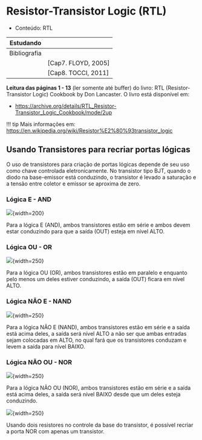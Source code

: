 # Resistor-Transistor Logic (RTL)

- Conteúdo: RTL

| Estudando    |                     |
| ------------ | ------------------- |
| Bibliografia |                     |
|              | [Cap7. FLOYD, 2005] |
|              | [Cap8. TOCCI, 2011] |

**Leitura das páginas 1 - 13** (ler somente até buffer) do livro: RTL (Resistor-Transistor Logic) Cookbook by Don Lancaster. O livro está disponível em:

- https://archive.org/details/RTL_Resistor-Transistor_Logic_Cookbook/mode/2up

<!--
<iframe src="https://archive.org/embed/RTL_Resistor-Transistor_Logic_Cookbook" width="1120" height="768" frameborder="0" webkitallowfullscreen="true" mozallowfullscreen="true" allowfullscreen></iframe>
-->

!!! tip
Mais informações em: https://en.wikipedia.org/wiki/Resistor%E2%80%93transistor_logic

## Usando Transistores para recriar portas lógicas

O uso de transistores para criação de portas lógicas depende de seu uso como chave controlada eletronicamente. No transistor tipo BJT, quando o diodo na base-emissor está conduzindo, o transistor é levado a saturação e a tensão entre coletor e emissor se aproxima de zero.

### Lógica E - AND

![](./figs/RTL-Transistor-AND.png){width=200}

Para a lógica E (AND), ambos transistores estão em série e ambos devem estar conduzindo para que a saída (OUT) esteja em nível ALTO.

### Lógica OU - OR

![](./figs/RTL-Transistor-OR.png){width=250}

Para a lógica OU (OR), ambos transistores estão em paralelo e enquanto pelo menos um deles estiver conduzindo, a saída (OUT) ficara em nível ALTO.

### Lógica NÃO E - NAND

![](./figs/RTL-Transistor-NAND.png){width=250}

Para a lógica NÃO E (NAND), ambos transistores estão em série e a saída está acima deles, a saída será nível ALTO a não ser que ambas entradas sejam colocadas em ALTO, no qual fará que os transistores conduzam e levem a saída para nível BAIXO.

### Lógica NÃO OU - NOR

![](./figs/RTL-Transistor-NOR1.png){width=250}

Para a lógica NÃO OU (NOR), ambos transistores estão em série e a saída está acima deles, a saída será nível BAIXO desde que um deles esteja conduzindo.

![](./figs/RTL-Transistor-NOR2.png){width=250}

Usando dois resistores no controle da base do transistor, é possível recriar a porta NOR com apenas um transistor.
